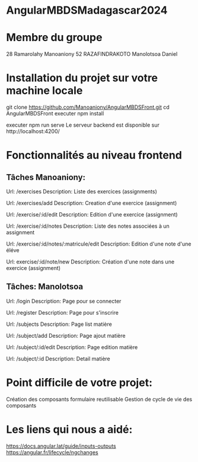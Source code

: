 # AngularMBDSMadagascar2024
# Membre du groupe
28	Ramarolahy	Manoaniony 
52	RAZAFINDRAKOTO	Manolotsoa Daniel

# Installation du projet sur votre machine locale
git clone https://github.com/Manoaniony/AngularMBDSFront.git
cd AngularMBDSFront
executer npm install

executer npm run serve
Le serveur backend est disponible sur http://localhost:4200/

# Fonctionnalités au niveau frontend

## Tâches Manoaniony:

Url: /exercises
Description: Liste des exercices (assignments)

Url: /exercises/add
Description: Creation d'une exercice (assignment)

Url: /exercise/:id/edit
Description: Edition d'une exercice (assignment)

Url: /exercise/:id/notes
Description: Liste des notes associées à un assignment

Url: /exercise/:id/notes/:matricule/edit
Description: Edition d'une note d'une éléve

Url: exercise/:id/note/new
Description: Création d'une note dans une exercice (assignment)


## Tâches: Manolotsoa

Url: /login
Description: Page pour se connecter

Url: /register
Description: Page pour s'inscrire

Url: /subjects
Description: Page list matière

Url: /subject/add
Description: Page ajout matière

Url: /subject/:id/edit
Description: Page edition matière

Url: /subject/:id
Description: Detail matière

# Point difficile de votre projet:
Création des composants formulaire reutilisable
Gestion de cycle de vie des composants

# Les liens qui nous a aidé:
https://docs.angular.lat/guide/inputs-outputs
https://angular.fr/lifecycle/ngchanges